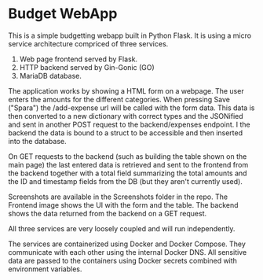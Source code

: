 # Budget WebApp
This is a simple budgetting webapp built in Python Flask. It is using a micro service architecture compriced of three services.
1. Web page frontend served by Flask.
2. HTTP backend served by Gin-Gonic (GO)
3. MariaDB database.

The application works by showing a HTML form on a webpage. The user enters the amounts for the different categories. When pressing Save ("Spara") the /add-expense url will be called with the form data. This data is then converted to a new dictionary with correct types and the JSONified and sent in another POST request to the backend/expenses endpoint. I the backend the data is bound to a struct to be accessible and then inserted into the database.

On GET requests to the backend (such as building the table shown on the main page) the last entered data is retrieved and sent to the frontend from the backend together with a total field summarizing the total amounts and the ID and timestamp fields from the DB (but they aren't currently used).

Screenshots are available in the Screenshots folder in the repo. The Frontend image shows the UI with the form and the table. The backend shows the data returned from the backend on a GET request.

All three services are very loosely coupled and will run independently.

The services are containerized using Docker and Docker Compose. They communicate with each other using the internal Docker DNS. All sensitive data are passed to the containers using Docker secrets combined with environment variables.
